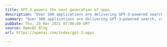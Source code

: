 ```yaml
---
title: GPT-3 powers the next generation of apps
description: "Over 300 applications are delivering GPT-3–powered search, conversation, text completion, and other advanced AI features through our API."
summary: "Over 300 applications are delivering GPT-3–powered search, conversation, text completion, and other advanced AI features through our API."
pubDate: Thu, 25 Mar 2021 07:00:00 GMT
source: OpenAI Blog
url: https://openai.com/index/gpt-3-apps

---
```



